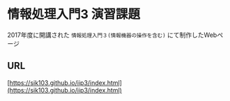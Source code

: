 # 情報処理入門3 演習課題
2017年度に開講された `情報処理入門３(情報機器の操作を含む)` にて制作したWebページ

## URL
[https://sik103.github.io/iip3/index.html](https://sik103.github.io/iip3/index.html)

